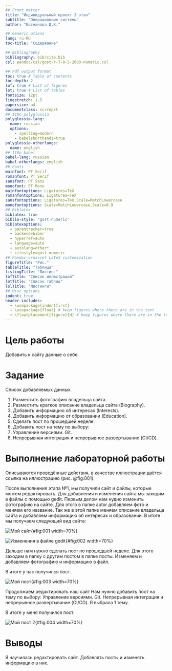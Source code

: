 ```yaml
---
## Front matter
title: "Индивидуальный проект 2 этап"
subtitle: "Операционные системы"
author: "Басманова Д.К."

## Generic otions
lang: ru-RU
toc-title: "Содержание"

## Bibliography
bibliography: bib/cite.bib
csl: pandoc/csl/gost-r-7-0-5-2008-numeric.csl

## Pdf output format
toc: true # Table of contents
toc-depth: 2
lof: true # List of figures
lot: true # List of tables
fontsize: 12pt
linestretch: 1.5
papersize: a4
documentclass: scrreprt
## I18n polyglossia
polyglossia-lang:
  name: russian
  options:
	- spelling=modern
	- babelshorthands=true
polyglossia-otherlangs:
  name: english
## I18n babel
babel-lang: russian
babel-otherlangs: english
## Fonts
mainfont: PT Serif
romanfont: PT Serif
sansfont: PT Sans
monofont: PT Mono
mainfontoptions: Ligatures=TeX
romanfontoptions: Ligatures=TeX
sansfontoptions: Ligatures=TeX,Scale=MatchLowercase
monofontoptions: Scale=MatchLowercase,Scale=0.9
## Biblatex
biblatex: true
biblio-style: "gost-numeric"
biblatexoptions:
  - parentracker=true
  - backend=biber
  - hyperref=auto
  - language=auto
  - autolang=other*
  - citestyle=gost-numeric
## Pandoc-crossref LaTeX customization
figureTitle: "Рис."
tableTitle: "Таблица"
listingTitle: "Листинг"
lofTitle: "Список иллюстраций"
lotTitle: "Список таблиц"
lolTitle: "Листинги"
## Misc options
indent: true
header-includes:
  - \usepackage{indentfirst}
  - \usepackage{float} # keep figures where there are in the text
  - \floatplacement{figure}{H} # keep figures where there are in the text
---
```


# Цель работы

Добавить к сайту данные о себе.

# Задание

Список добавляемых данных.
1. Разместить фотографию владельца сайта.
2. Разместить краткое описание владельца сайта (Biography).
3. Добавить информацию об интересах (Interests).
4. Добавить информацию от образовании (Education).
5. Сделать пост по прошедшей неделе.
6. Добавить пост на тему по выбору:
7. Управление версиями. Git.
8. Непрерывная интеграция и непрерывное развертывание (CI/CD).


# Выполнение лабораторной работы


Описываются проведённые действия, в качестве иллюстрации даётся ссылка на иллюстрацию (рис. @fig:001).

После выполнения этапа №1, мы получили сайт и файлы, которые можем редактировать. Для добавления и изменения сайта мы заходим в файлы с помощью gedit. 
Первым делом нам нудно изменить фотографию на сайте. Для этого в папке autor добавляем фото и меняем его название. 
Так же в этой папке меняем описание владельца сайта и добавляем информацию об интересах и образовании. 
В итоге мы получаем следующий вид сайта:

 ![Мой сайт](image/1.png){#fig:001 width=70%}
 
  ![Изменения в файле gedit](image/2.png){#fig:002 width=70%}

Дальше нам нужно сделать пост по прошедшей неделе. 
Для этого заходим в папку с другим постом в папке посты. Изменяем и добавляем фотографию и информацию в файл. 

В итоге у нас получился пост.

![Мой пост](image/3.png){#fig:003 width=70%}

Продолжаем редактировать наш сайт 
Нам нужно добавить пост на тему по выбору:
Управление версиями. Git.
Непрерывная интеграция и непрерывное развертывание (CI/CD).
Я выбрала 1 тему.

В итоге у меня получился пост:

![Мой пост 2](image/4.png){#fig:004 width=70%}

# Выводы

Я научилась редактировать сайт. Добавлять посты и изменять информацию в них.

